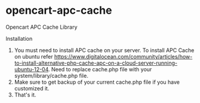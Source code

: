 opencart-apc-cache
==================

Opencart APC Cache Library

Installation

1. You must need to install APC cache on your server. To install APC Cache on ubuntu refer https://www.digitalocean.com/community/articles/how-to-install-alternative-php-cache-apc-on-a-cloud-server-running-ubuntu-12-04.
Need to replace cache.php file with your system/library/cache.php file. 
2. Make sure to get backup of your current cache.php file if you have customized it.
3. That's it. 
